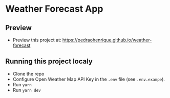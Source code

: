 # Weather Forecast App

## Preview

- Preview this project at: https://pedraohenrique.github.io/weather-forecast

## Running this project localy

- Clone the repo
- Configure Open Weather Map API Key in the `.env` file (see `.env.exampe`).
- Run `yarn`
- Run `yarn dev`
